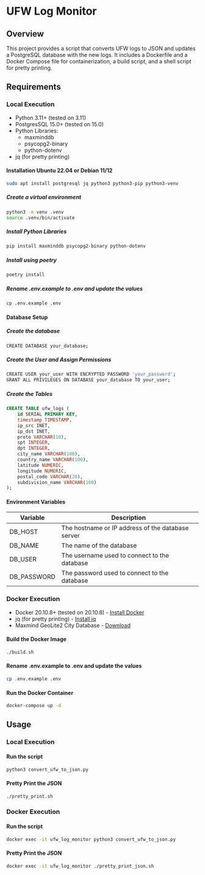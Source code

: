 # UFW Log Monitor

## Overview

This project provides a script that converts UFW logs to JSON and updates a PostgreSQL database with the new logs. It includes a Dockerfile and a Docker Compose file for containerization, a build script, and a shell script for pretty printing.

## Requirements

### Local Execution

- Python 3.11+ (tested on 3.11)
- PostgresSQL 15.0+ (tested on 15.0)
- Python Libraries: 
  - maxminddb
  - psycopg2-binary
  - python-dotenv
- jq (for pretty printing)

#### Installation Ubuntu 22.04 or Debian 11/12

```bash
sudo apt install postgresql jq python3 python3-pip python3-venv
```

##### Create a virtual environment

```bash
python3 -m venv .venv
source .venv/bin/activate
```

##### Install Python Libraries

```bash
pip install maxminddb psycopg2-binary python-dotenv
```

##### Install using poetry

```bash
poetry install
```

##### Rename .env.example to .env and update the values

```bash
cp .env.example .env
```

#### Database Setup

##### Create the database

```bash
CREATE DATABASE your_database;
```

##### Create the User and Assign Permissions
    
```bash
CREATE USER your_user WITH ENCRYPTED PASSWORD 'your_password';
GRANT ALL PRIVILEGES ON DATABASE your_database TO your_user;
```

##### Create the Tables

```sql
CREATE TABLE ufw_logs (
    id SERIAL PRIMARY KEY,
    timestamp TIMESTAMP,
    ip_src INET,
    ip_dst INET,
    proto VARCHAR(10),
    spt INTEGER,
    dpt INTEGER,
    city_name VARCHAR(100),
    country_name VARCHAR(100),
    latitude NUMERIC,
    longitude NUMERIC,
    postal_code VARCHAR(20),
    subdivision_name VARCHAR(100)
);
```
#### Environment Variables

| Variable | Description |
| --- | --- |
| DB_HOST | The hostname or IP address of the database server |
| DB_NAME | The name of the database |
| DB_USER | The username used to connect to the database |
| DB_PASSWORD | The password used to connect to the database |




### Docker Execution

- Docker 20.10.8+ (tested on 20.10.8) - [Install Docker](https://docs.docker.com/engine/install/ubuntu/)
- jq (for pretty printing) - [Install jq](https://stedolan.github.io/jq/download/)
- Maxmind GeoLite2 City Database - [Download](https://dev.maxmind.com/geoip/geoip2/geolite2/)

#### Build the Docker Image

```bash
./build.sh
```

#### Rename .env.example to .env and update the values

```bash
cp .env.example .env
```

#### Run the Docker Container

```bash
docker-compose up -d
```

## Usage

### Local Execution

#### Run the script

```bash
python3 convert_ufw_to_json.py
```

#### Pretty Print the JSON

```bash
./pretty_print.sh
```

### Docker Execution

#### Run the script

```bash
docker exec -it ufw_log_monitor python3 convert_ufw_to_json.py
```

#### Pretty Print the JSON

```bash
docker exec -it ufw_log_monitor ./pretty_print_json.sh
```


